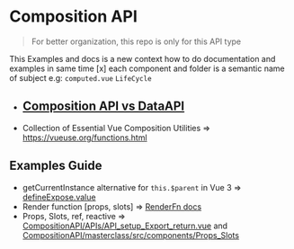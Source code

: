 # Composition API

> For better organization, this repo is only for this API type

This Examples and docs is a new context how to do documentation and examples in same time
[x] each component and folder is a semantic name of subject e.g: `computed.vue` `LifeCycle`

- ## [Composition API vs DataAPI](./API.md.md)
- Collection of Essential Vue Composition Utilities => https://vueuse.org/functions.html

## Examples Guide

- getCurrentInstance alternative for `this.$parent` in Vue 3 => [defineExpose.value](./masterclass/src/components/defineExpose.vue)
- Render function  [props, slots] => [RenderFn docs](./masterclass/src/components/RenderFunction/README.md)
- Props, Slots, ref, reactive  => [CompositionAPI/APIs/API_setup_Export_return.vue](https://github.com/geraldotech/DevMap/blob/main/Vue/VueCLI/CompositionAPI/APIs/API_setup_Export_return.vue) and [CompositionAPI/masterclass/src/components/Props_Slots](https://github.com/geraldotech/DevMap/tree/main/Vue/VueCLI/CompositionAPI/masterclass/src/components/Props_Slots)
